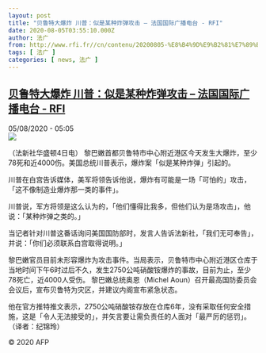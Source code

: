 ```yaml
---
layout: post
title: "贝鲁特大爆炸 川普：似是某种炸弹攻击 – 法国国际广播电台 - RFI"
date: 2020-08-05T03:55:10.000Z
author: 法广
from: http://www.rfi.fr//cn/contenu/20200805-%E8%B4%9D%E9%B2%81%E7%89%B9%E5%A4%A7%E7%88%86%E7%82%B8-%E5%B7%9D%E6%99%AE%E4%BC%BC%E6%98%AF%E6%9F%90%E7%A7%8D%E7%82%B8%E5%BC%B9%E6%94%BB%E5%87%BB
tags: [ 法广 ]
categories: [ news, 法广 ]
---
```

<!--1596599710000-->
[贝鲁特大爆炸 川普：似是某种炸弹攻击 – 法国国际广播电台 - RFI](http://www.rfi.fr//cn/contenu/20200805-%E8%B4%9D%E9%B2%81%E7%89%B9%E5%A4%A7%E7%88%86%E7%82%B8-%E5%B7%9D%E6%99%AE%E4%BC%BC%E6%98%AF%E6%9F%90%E7%A7%8D%E7%82%B8%E5%BC%B9%E6%94%BB%E5%87%BB)
------

<div>
<div>05/08/2020 - 05:05</div><img src="https://s.rfi.fr/media/display/85a2dd28-d6cd-11ea-85c7-005056a964fe/w:310/p:16x9/int0005b.200805110501.jpg"><div class="t-content__body u-clearfix"><div class="m-interstitial"></div><p>（法新社华盛顿4日电）    黎巴嫩首都贝鲁特市中心附近港区今天发生大爆炸，至少78死和近4000伤。美国总统川普表示，爆炸案「似是某种炸弹」引起的。</p><p>    川普在白宫告诉媒体，美军将领告诉他说，爆炸有可能是一场「可怕的」攻击，「这不像制造业爆炸那一类的事件」。</p><p>    川普说，军方将领是这么认为的，「他们懂得比我多，但他们认为是场攻击」，他说：「某种炸弹之类的。」</p><p>    当记者针对川普这番话询问美国国防部时，发言人告诉法新社，「我们无可奉告」，并说：「你们必须联系白宫取得说明。」</p><p>    黎巴嫩官员目前未形容爆炸为攻击事件。当局表示，贝鲁特市中心附近港区仓库于当地时间下午6时过后不久，发生2750公吨硝酸铵爆炸的事故，目前为止，至少78死亡，近4000人受伤。        黎巴嫩总统奥恩（Michel Aoun）召开最高国防委员会会议后，宣布贝鲁特为灾区，并建议内阁宣布紧急状态。</p><p>    他在官方推特推文表示，2750公吨硝酸铵存放在仓库6年，没有采取任何安全措施，这是「令人无法接受的」，并矢言要让需负责任的人面对「最严厉的惩罚」。（译者：纪锦玲）</p><p class="t-copyright">© 2020 AFP</p>        </div>
</div>
